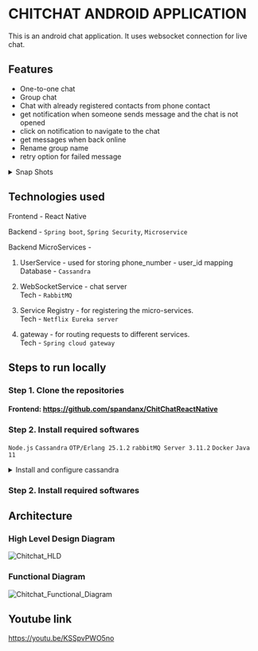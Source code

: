 # CHITCHAT ANDROID APPLICATION

This is an android chat application. It uses websocket connection for live chat.

## Features
 - One-to-one chat
 - Group chat
 - Chat with already registered contacts from phone contact
 - get notification when someone sends message and the chat is not opened
 - click on notification to navigate to the chat
 - get messages when back online
 - Rename group name
 - retry option for failed message

<details>
   <summary> Snap Shots</summary>

<img src="https://user-images.githubusercontent.com/56664469/207873532-a1437d8a-83cd-4a9e-b584-246e779f820c.png" width=25% height=25%>

<img src="https://user-images.githubusercontent.com/56664469/207873742-381ae2cf-86d7-42d5-8d21-435704644f00.png" width=25% height=25%>

</details>
	
## Technologies used

Frontend - React Native

Backend - `Spring boot`, `Spring Security`, `Microservice`

Backend MicroServices - 
1.  UserService - used for storing phone_number - user_id mapping <br />
		Database - `Cassandra`
  
2.  WebSocketService - chat server<br />
		Tech - `RabbitMQ`

3.  Service Registry - for registering the micro-services.<br />
		Tech - `Netflix Eureka server`

4.  gateway - for routing requests to different services.<br />
		Tech - `Spring cloud gateway`

## Steps to run locally



### Step 1. Clone the repositories
#### Frontend: https://github.com/spandanx/ChitChatReactNative


### Step 2. Install required softwares

`Node.js`
`Cassandra`
`OTP/Erlang 25.1.2`
`rabbitMQ Server 3.11.2`
`Docker`
`Java 11`

<details>
  <summary> Install and configure cassandra</summary>
  
	1. install docker
	2. install cassandra (docker)
	docker run --name cassandra2 -p 9042:9042 -d cassandra:latest
	3. create tables
	docker exec -it cassandra2 bash -c 'cqlsh'
	4. Run the following commands

	CREATE KEYSPACE chitchat WITH REPLICATION = { 'class' : 'NetworkTopologyStrategy', 'datacenter1' : 1 };
	use chitchat;
	create table idtophone(id text primary key, phonenumber text);
	create table phonetoid(phonenumber text primary key, id text);

	insert into idtophone (id, phonenumber) Values ('a5fffdea-5f64-11ed-9b6a-0242ac120002', '911234567890');
	insert into idtophone (id, phonenumber) Values ('63073d0e-5f65-11ed-9b6a-0242ac120002', '913334567890');
	insert into idtophone (id, phonenumber) Values ('7aa52c6e-5f65-11ed-9b6a-0242ac120002', '914444567890');
	insert into idtophone (id, phonenumber) Values ('84e3fa70-5f65-11ed-9b6a-0242ac120002', '915555567890');
	insert into idtophone (id, phonenumber) Values ('8d3f698e-5f65-11ed-9b6a-0242ac120002', '916666667890');

	insert into phonetoid (phonenumber, id) Values ('911234567890', 'a5fffdea-5f64-11ed-9b6a-0242ac120002');
	insert into phonetoid (phonenumber, id) Values ('913334567890', '63073d0e-5f65-11ed-9b6a-0242ac120002');
	insert into phonetoid (phonenumber, id) Values ('914444567890', '7aa52c6e-5f65-11ed-9b6a-0242ac120002');
	insert into phonetoid (phonenumber, id) Values ('915555567890', '84e3fa70-5f65-11ed-9b6a-0242ac120002');
	insert into phonetoid (phonenumber, id) Values ('916666667890', '8d3f698e-5f65-11ed-9b6a-0242ac120002');

</details>



### Step 2. Install required softwares

## Architecture
### High Level Design Diagram
![Chitchat_HLD](https://user-images.githubusercontent.com/56664469/207870169-23146e16-8add-4faa-918b-24d506c8d176.png)

### Functional Diagram

![Chitchat_Functional_Diagram](https://user-images.githubusercontent.com/56664469/207870382-fb966383-d7ad-4160-9df1-880d8607d1b1.png)


## Youtube link

https://youtu.be/KSSpvPWO5no
